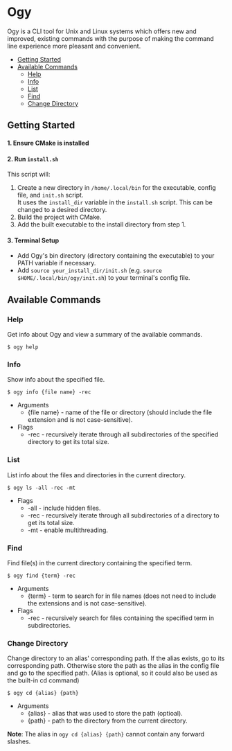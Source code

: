 # Ogy

Ogy is a CLI tool for Unix and Linux systems which offers new and improved, existing commands with the purpose of making the command line experience more pleasant and convenient.

- [Getting Started](#getting-started)
- [Available Commands](#available-commands)
    - [Help](#help)
    - [Info](#info)
    - [List](#list)
    - [Find](#find)
    - [Change Directory](#change-directory)

## Getting Started

#### 1. Ensure CMake is installed

#### 2. Run `install.sh`

This script will:
1. Create a new directory in `/home/.local/bin` for the executable, config file, and `init.sh` script.\
It uses the `install_dir` variable in the `install.sh` script. This can be changed to a desired directory.
2. Build the project with CMake.
3. Add the built executable to the install directory from step 1.

#### 3. Terminal Setup

- Add Ogy's bin directory (directory containing the executable) to your PATH variable if necessary. 
- Add `source your_install_dir/init.sh` (e.g. `source $HOME/.local/bin/ogy/init.sh`) to your terminal's config file.

## Available Commands

### Help

Get info about Ogy and view a summary of the available commands.

```
$ ogy help
```

### Info

Show info about the specified file.

```
$ ogy info {file name} -rec
```
- Arguments
    - {file name} - name of the file or directory (should include the file extension and is not case-sensitive).
- Flags
    - -rec - recursively iterate through all subdirectories of the specified directory to get its total size.

### List

List info about the files and directories in the current directory.

```
$ ogy ls -all -rec -mt
```
- Flags
    - -all - include hidden files.
    - -rec - recursively iterate through all subdirectories of a directory to get its total size.
    - -mt - enable multithreading.

### Find

Find file(s) in the current directory containing the specified term.

```
$ ogy find {term} -rec
```
- Arguments
    - {term} - term to search for in file names (does not need to include the extensions and is not case-sensitive).
- Flags
    - -rec - recursively search for files containing the specified term in subdirectories.

### Change Directory

Change directory to an alias' corresponding path. If the alias exists, go to its corresponding path. Otherwise store the path as the alias in the config file and go to the specified path. (Alias is optional, so it could also be used as the built-in cd command)

```
$ ogy cd {alias} {path}
```

- Arguments
    - {alias} - alias that was used to store the path (optioal).
    - {path} - path to the directory from the current directory.

__Note__: The alias in `ogy cd {alias} {path}` cannot contain any forward slashes.
